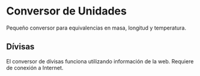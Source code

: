 # Conversor de Unidades #
Pequeño conversor para equivalencias en masa, longitud y temperatura.

## Dívisas
El conversor de dívisas funciona utilizando información de la web. Requiere de conexión a Internet.